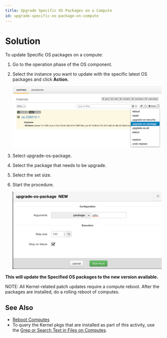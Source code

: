 ```yaml
---
title: Upgrade Specific OS Packages on a Compute
id: upgrade-specific-os-package-on-compute
---
```


# Solution

To update Specific OS packages on a compute:

1. Go to the operation phase of the OS component.
2. Select the instance you want to update with the specific latest OS packages and click **Action.**
  
    ![Upgrade Specific OS Package Compute](../../assets/local/images/upgrade-specific-os-package-on-compute.png)
  
3. Select upgrade-os-package.
4. Select the package that needs to be upgrade.
5. Select the set size.
6. Start the procedure.
  
    ![Upgrade Specific OS Package Compute New](../../assets/local/images/upgrade-specific-os-package-on-compute-new.png)

**This will update the Specified OS packages to the new version available.**

NOTE: All Kernel-related patch updates require a compute reboot. After the packages are installed, do a rolling reboot of computes.

## See Also

* [Reboot Computes](#reboot-computes)
* To query the Kernel pkgs that are installed as part of this activity, use the [Grep or Search Text in Files on Computes](../howto/#grep-or-search-text-in-files-on-computes).




